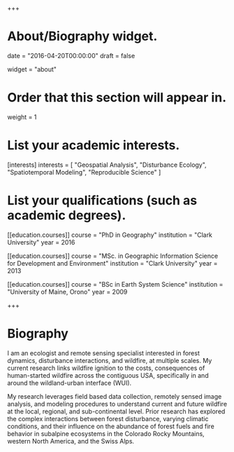 +++
# About/Biography widget.

date = "2016-04-20T00:00:00"
draft = false

widget = "about"

# Order that this section will appear in.
weight = 1

# List your academic interests.
[interests]
  interests = [
    "Geospatial Analysis",
    "Disturbance Ecology",
    "Spatiotemporal Modeling",
    "Reproducible Science"
  ]

# List your qualifications (such as academic degrees).
[[education.courses]]
  course = "PhD in Geography"
  institution = "Clark University"
  year = 2016

[[education.courses]]
  course = "MSc. in Geographic Information Science for Development and Environment"
  institution = "Clark University"
  year = 2013

[[education.courses]]
  course = "BSc in Earth System Science"
  institution = "University of Maine, Orono"
  year = 2009
 
+++

# Biography

I am an ecologist and remote sensing specialist interested in forest dynamics, disturbance interactions, and wildfire, at multiple scales.  My current research links wildfire ignition to the costs, consequences of human-started wildfire across the contiguous USA, specifically in and around the wildland-urban interface (WUI). 

  My research leverages field based data collection, remotely sensed image analysis, and modeling procedures to understand current and future wildfire at the local, regional, and sub-continental level.  Prior research has explored the complex interactions between forest disturbance, varying climatic conditions, and their influence on the abundance of forest fuels and fire behavior in subalpine ecosystems in the Colorado Rocky Mountains, western North America, and the Swiss Alps. 

